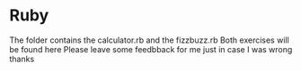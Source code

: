 # Ruby
The folder contains the calculator.rb and the fizzbuzz.rb 
Both exercises will be found here
Please leave some feedbback for me just in case I was wrong thanks 
